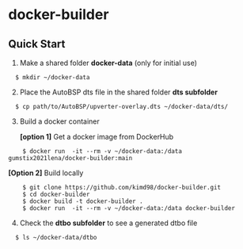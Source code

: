 # docker-builder

## Quick Start 
1. Make a shared folder **docker-data** (only for initial use)
```
  $ mkdir ~/docker-data
```
2. Place the AutoBSP dts file in the shared folder **dts subfolder**
```
  $ cp path/to/AutoBSP/upverter-overlay.dts ~/docker-data/dts/
```
3. Build a docker container

   **[option 1]** Get a docker image from DockerHub
```
    $ docker run  -it --rm -v ~/docker-data:/data gumstix2021lena/docker-builder:main
```
   **[Option 2]** Build locally
```
    $ git clone https://github.com/kimd98/docker-builder.git
    $ cd docker-builder
    $ docker build -t docker-builder .
    $ docker run  -it --rm -v ~/docker-data:/data docker-builder
```

4. Check the **dtbo subfolder** to see a generated dtbo file
```
  $ ls ~/docker-data/dtbo
```
